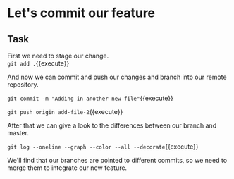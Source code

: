 # Let's commit our feature

## Task

First we need to stage our change.  
`git add .`{{execute}}  

And now we can commit and push our changes and branch into our remote repository.  

`git commit -m "Adding in another new file"`{{execute}}  

`git push origin add-file-2`{{execute}}  

After that we can give a look to the differences between our branch and master.  

`git log --oneline --graph --color --all --decorate`{{execute}}  

We'll find that our branches are pointed to different commits, so we need to merge them to integrate our new feature.
